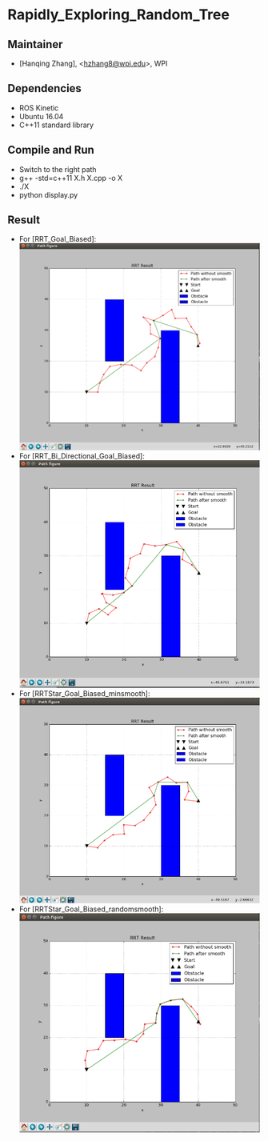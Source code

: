 # Rapidly_Exploring_Random_Tree

## Maintainer   
- [Hanqing Zhang], <<hzhang8@wpi.edu>>, WPI    

## Dependencies

- ROS Kinetic   
- Ubuntu 16.04   
- C++11 standard library   

## Compile and Run
- Switch to the right path   
- g++ -std=c++11 X.h X.cpp -o X   
- ./X
- python display.py   

## Result

- For [RRT_Goal_Biased]:   
![Result](https://github.com/Zhanghq8/Rapidly_Exploring_Random_Tree/blob/master/RRT_GoalBiased/Result/RRT_Goal_Biased.png)   
- For [RRT_Bi_Directional_Goal_Biased]:   
![Result](https://github.com/Zhanghq8/Rapidly_Exploring_Random_Tree/blob/master/RRT_Bi_Directional/Result/RRT_Bi_Directional.png) 
- For [RRTStar_Goal_Biased_minsmooth]:    
![Result](https://github.com/Zhanghq8/Rapidly_Exploring_Random_Tree/blob/master/RRTStar_GoalBiased/Result/RRTStar_Goal_Biased(min).png)
- For [RRTStar_Goal_Biased_randomsmooth]:    
![Result](https://github.com/Zhanghq8/Rapidly_Exploring_Random_Tree/blob/master/RRTStar_GoalBiased/Result/RRTStar_Goal_Biased(random).png)